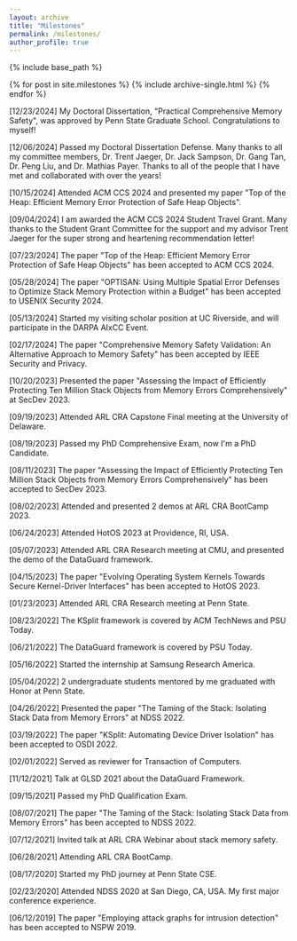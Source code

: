 ```yaml
---
layout: archive
title: "Milestones"
permalink: /milestones/
author_profile: true
---
```


{% include base_path %}

{% for post in site.milestones %}
  {% include archive-single.html %}
{% endfor %}

[12/23/2024] My Doctoral Dissertation, "Practical Comprehensive Memory Safety", was approved by Penn State Graduate School. Congratulations to myself!

[12/06/2024] Passed my Doctoral Dissertation Defense. Many thanks to all my committee members, Dr. Trent Jaeger, Dr. Jack Sampson, Dr. Gang Tan, Dr. Peng Liu, and Dr. Mathias Payer. Thanks to all of the people that I have met and collaborated with over the years!

[10/15/2024] Attended ACM CCS 2024 and presented my paper "Top of the Heap: Efficient Memory Error Protection of Safe Heap Objects".

[09/04/2024] I am awarded the ACM CCS 2024 Student Travel Grant. Many thanks to the Student Grant Committee for the support and my advisor Trent Jaeger for the super strong and heartening recommendation letter!

[07/23/2024] The paper "Top of the Heap: Efficient Memory Error Protection of Safe Heap Objects" has been accepted to ACM CCS 2024.

[05/28/2024] The paper "OPTISAN: Using Multiple Spatial Error Defenses to Optimize Stack Memory Protection within a Budget" has been accepted to USENIX Security 2024.

[05/13/2024] Started my visiting scholar position at UC Riverside, and will participate in the DARPA AIxCC Event.

[02/17/2024] The paper "Comprehensive Memory Safety Validation: An Alternative Approach to Memory Safety" has been accepted by IEEE Security and Privacy.

[10/20/2023] Presented the paper "Assessing the Impact of Efficiently Protecting Ten Million Stack Objects from Memory Errors Comprehensively" at SecDev 2023.

[09/19/2023] Attended ARL CRA Capstone Final meeting at the University of Delaware.

[08/19/2023] Passed my PhD Comprehensive Exam, now I'm a PhD Candidate.

[08/11/2023] The paper "Assessing the Impact of Efficiently Protecting Ten Million Stack Objects from Memory Errors Comprehensively" has been accepted to SecDev 2023.

[08/02/2023] Attended and presented 2 demos at ARL CRA BootCamp 2023.

[06/24/2023] Attended HotOS 2023 at Providence, RI, USA.

[05/07/2023] Attended ARL CRA Research meeting at CMU, and presented the demo of the DataGuard framework.

[04/15/2023] The paper "Evolving Operating System Kernels Towards Secure Kernel-Driver Interfaces" has been accepted to HotOS 2023.

[01/23/2023] Attended ARL CRA Research meeting at Penn State.

[08/23/2022] The KSplit framework is covered by ACM TechNews and PSU Today.

[06/21/2022] The DataGuard framework is covered by PSU Today.

[05/16/2022] Started the internship at Samsung Research America.

[05/04/2022] 2 undergraduate students mentored by me graduated with Honor at Penn State.

[04/26/2022] Presented the paper "The Taming of the Stack: Isolating Stack Data from Memory Errors" at NDSS 2022.

[03/19/2022] The paper "KSplit: Automating Device Driver Isolation" has been accepted to OSDI 2022.

[02/01/2022] Served as reviewer for Transaction of Computers.

[11/12/2021] Talk at GLSD 2021 about the DataGuard Framework.

[09/15/2021] Passed my PhD Qualification Exam.

[08/07/2021] The paper "The Taming of the Stack: Isolating Stack Data from Memory Errors" has been accepted to NDSS 2022.

[07/12/2021] Invited talk at ARL CRA Webinar about stack memory safety.

[06/28/2021] Attending ARL CRA BootCamp.

[08/17/2020] Started my PhD journey at Penn State CSE.

[02/23/2020] Attended NDSS 2020 at San Diego, CA, USA. My first major conference experience.

[06/12/2019] The paper "Employing attack graphs for intrusion detection" has been accepted to NSPW 2019.

